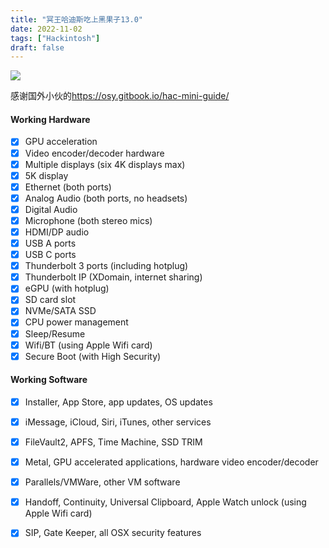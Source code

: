 ```yaml
---
title: "冥王哈迪斯吃上黑果子13.0"
date: 2022-11-02
tags: ["Hackintosh"]
draft: false
---
```




![](https://www.guyu.pro/2022/11/02/mac.webp)

感谢国外小伙的<https://osy.gitbook.io/hac-mini-guide/>


#### Working Hardware

* [x] GPU acceleration
* [x] Video encoder/decoder hardware
* [x] Multiple displays \(six 4K displays max\)
* [x] 5K display
* [x] Ethernet \(both ports\)
* [x] Analog Audio \(both ports, no headsets\)
* [x] Digital Audio
* [x] Microphone \(both stereo mics\)
* [x] HDMI/DP audio
* [x] USB A ports
* [x] USB C ports
* [x] Thunderbolt 3 ports \(including hotplug\)
* [x] Thunderbolt IP \(XDomain, internet sharing\)
* [x] eGPU \(with hotplug\)
* [x] SD card slot
* [x] NVMe/SATA SSD
* [x] CPU power management
* [x] Sleep/Resume
* [x] Wifi/BT \(using Apple Wifi card\)
* [x] Secure Boot \(with High Security\)

#### Working Software

* [x] Installer, App Store, app updates, OS updates
* [x] iMessage, iCloud, Siri, iTunes, other services
* [x] FileVault2, APFS, Time Machine, SSD TRIM
* [x] Metal, GPU accelerated applications, hardware video encoder/decoder
* [x] Parallels/VMWare, other VM software
* [x] Handoff, Continuity, Universal Clipboard, Apple Watch unlock \(using Apple Wifi card\)
* [x] SIP, Gate Keeper, all OSX security features



